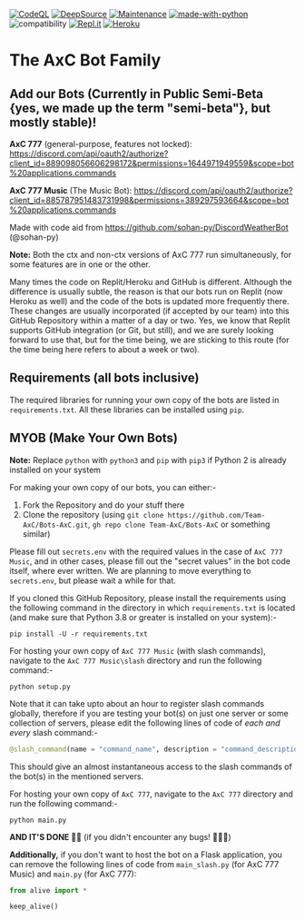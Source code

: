 [![CodeQL](https://github.com/chinmoysir/DISCORD-BOT/actions/workflows/codeql-analysis.yml/badge.svg)](https://github.com/chinmoysir/DISCORD-BOT/actions/workflows/codeql-analysis.yml)
[![DeepSource](https://deepsource.io/gh/Team-AxC/Bots-AxC.svg/?label=active+issues&show_trend=true&token=J1H-XCL15k2ksHKjXhVmvOWR)](https://deepsource.io/gh/Team-AxC/Bots-AxC/?ref=repository-badge)
[![Maintenance](https://img.shields.io/badge/Maintained%3F-yes-success.svg?labelColor=2d3339)](https://github.com/chinmoysir/DISCORD-BOT/graphs/commit-activity)
[![made-with-python](https://img.shields.io/badge/Made%20in-Python-1f425f.svg?logo=python&labelColor=2d3339)](https://www.python.org/)
![compatibility](https://img.shields.io/badge/Compatibility-Python_3.8.x_thru_3.10.x-21415b?logo=python&labelColor=2d3339)
[![Repl.it](https://img.shields.io/badge/Hosted_on-Replit-0d101e.svg?logo=replit&logoColor=white&labelColor=2d3339)](https://replit.com/@Abhisheksaxena4)
[![Heroku](https://img.shields.io/badge/Hosted%20on-Heroku-3b2f63?logo=heroku&labelColor=2d3339)](https://music-bot-axc-777.herokuapp.com/)
# The AxC Bot Family
## Add our Bots (Currently in Public Semi-Beta {yes, we made up the term "semi-beta"}, but mostly stable)!
**AxC 777** (general-purpose, features not locked): https://discord.com/api/oauth2/authorize?client_id=889098056606298172&permissions=1644971949559&scope=bot%20applications.commands 

**AxC 777 Music** (The Music Bot): https://discord.com/api/oauth2/authorize?client_id=885787951483731998&permissions=389297593664&scope=bot%20applications.commands 

Made with code aid from https://github.com/sohan-py/DiscordWeatherBot (@sohan-py)

**Note:** Both the ctx and non-ctx versions of AxC 777 run simultaneously, for some features are in one or the other.

Many times the code on Replit/Heroku and GitHub is different. Although the difference is usually subtle, the reason is that our bots run on Replit (now Heroku as well) and the code of the bots is updated more frequently there. These changes are usually incorporated (if accepted by our team) into this GitHub Repository within a matter of a day or two. Yes, we know that Replit supports GitHub integration (or Git, but still), and we are surely looking forward to use that, but for the time being, we are sticking to this route (for the time being here refers to about a week or two).

## Requirements (all bots inclusive)
The required libraries for running your own copy of the bots are listed in `requirements.txt`. All these libraries can be installed using `pip`.

## MYOB (Make Your Own Bots)
**Note:** Replace `python` with `python3` and `pip` with `pip3` if Python 2 is already installed on your system

For making your own copy of our bots, you can either:-
1. Fork the Repository and do your stuff there
2. Clone the repository (using `git clone https://github.com/Team-AxC/Bots-AxC.git`, `gh repo clone Team-AxC/Bots-AxC` or something similar)

Please fill out `secrets.env` with the required values in the case of `AxC 777 Music`, and in other cases, please fill out the "secret values" in the bot code itself, where ever written. We are planning to move everything to `secrets.env`, but please wait a while for that.

If you cloned this GitHub Repository, please install the requirements using the following command in the directory in which `requirements.txt` is located (and make sure that Python 3.8 or greater is installed on your system):-
```
pip install -U -r requirements.txt
```

For hosting your own copy of `AxC 777 Music` (with slash commands), navigate to the `AxC 777 Music\slash` directory and run the following command:-
```
python setup.py
```
Note that it can take upto about an hour to register slash commands globally, therefore if you are testing your bot(s) on just one server or some collection of servers, please edit the following lines of code of _each and every_ slash command:-
```python
@slash_command(name = "command_name", description = "command_description", guild_ids = [server_id_of_server_1, server_id_of_server_2]
```
This should give an almost instantaneous access to the slash commands of the bot(s) in the mentioned servers.

For hosting your own copy of `AxC 777`, navigate to the `AxC 777` directory and run the following command:-
```
python main.py
```

**AND IT'S DONE 🥳🎉** (if you didn't encounter any bugs! 🥲😵‍💫)

**Additionally,** if you don't want to host the bot on a Flask application, you can remove the following lines of code from `main_slash.py` (for AxC 777 Music) and `main.py` (for AxC 777):
```python
from alive import *

keep_alive()
```

